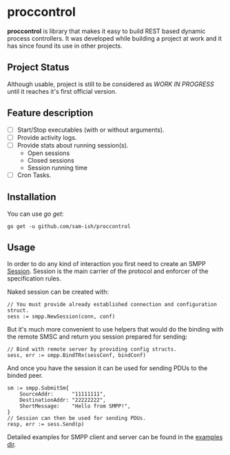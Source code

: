 # proccontrol

**proccontrol** is library that makes it easy to build REST based dynamic process controllers. It was developed while building a project at work and it has since found its use in other projects.

## Project Status

Although usable, project is still to be considered as _WORK IN PROGRESS_ until it reaches it's first official version.


## Feature description

- [ ] Start/Stop executables (with or without arguments).
- [ ] Provide activity logs.
- [ ] Provide stats about running session(s).
  - Open sessions
  - Closed sessions
  - Session running time
- [ ] Cron Tasks.

## Installation

You can use _go get_:

    go get -u github.com/sam-ish/proccontrol

## Usage

In order to do any kind of interaction you first need to create an SMPP [Session](https://godoc.org/github.com/sam-ish/smpp#Session). Session is the main carrier of the protocol and enforcer of the specification rules.

Naked session can be created with:

    // You must provide already established connection and configuration struct.
    sess := smpp.NewSession(conn, conf)

But it's much more convenient to use helpers that would do the binding with the remote SMSC and return you session prepared for sending:

    // Bind with remote server by providing config structs.
    sess, err := smpp.BindTRx(sessConf, bindConf)

And once you have the session it can be used for sending PDUs to the binded peer.

    sm := smpp.SubmitSm{
        SourceAddr:      "11111111",
        DestinationAddr: "22222222",
        ShortMessage:    "Hello from SMPP!",
    }
    // Session can then be used for sending PDUs.
    resp, err := sess.Send(p)

Detailed examples for SMPP client and server can be found in the [examples dir](https://github.com/sam-ish/proccontrol/tree/master/examples).
